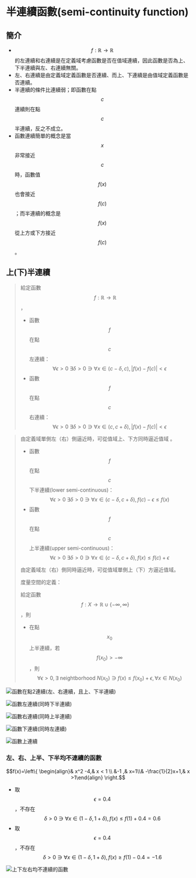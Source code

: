 # 半連續函數\(semi-continuity function\)

## 簡介

* $$f: \mathbb{R} \rightarrow \mathbb{R}$$的左連續和右連續是在定義域考慮函數是否在值域連續，因此函數是否為上、下半連續與左、右連續無關。
*  左、右連續是由定義域定義函數是否連續、而上、下連續是由值域定義函數是否連續。
* 半連續的條件比連續弱；即函數在點$$c$$連續則在點$$c$$半連續，反之不成立。
* 函數連續簡單的概念是當$$x$$非常接近$$c$$時，函數值$$f(x)$$也會接近$$f(c)$$；而半連續的概念是$$f(x)$$從上方或下方接近$$f(c)$$。

## 上\(下\)半連續

> 給定函數$$f: \mathbb{R} \rightarrow \mathbb{R}$$，
>
> * 函數$$f$$在點$$c$$左連續：$$\forall \epsilon>0 ~\exists \delta >0 \ni \forall x \in (c−\delta,c), |f(x)−f(c)|<\epsilon $$
> * 函數$$f$$在點$$c$$右連續：$$\forall \epsilon>0 ~\exists \delta >0 \ni \forall x \in (c,c+\delta), |f(x)−f(c)|<\epsilon $$

> 由定義域單側左（右）側逼近時，可從值域上、下方同時逼近值域。
>
> * 函數$$f$$在點$$c$$下半連續\(lower semi-continuous\)：$$\forall \epsilon>0~ \exists \delta>0 \ni \forall x \in (c−\delta,c+\delta),f(c)−\epsilon \leq  f(x) $$
> * 函數$$f$$在點$$c$$上半連續\(upper semi-continuous\)： $$\forall \epsilon>0 ~\exists \delta>0 \ni \forall x \in (c−\delta,c+\delta), f(x)\leq f(c)+\epsilon $$
>
> 由定義域左（右）側同時逼近時，可從值域單側上（下）方逼近值域。
>
> 度量空間的定義：
>
> 給定函數$$f: X \rightarrow \mathbb{R} \cup \{-\infty, \infty\}$$，則
>
> * 在點$$x_0$$上半連續，若$$f(x_0) > -\infty$$，則$$\forall \epsilon > 0, \exists \text{ neightborhood } N(x_0)\ni f(x) \leq f(x_0)+ \epsilon, \forall x \in N(x_0)$$

![&#x51FD;&#x6578;&#x5728;&#x9EDE;2&#x9023;&#x7E8C;\(&#x5DE6;&#x3001;&#x53F3;&#x9023;&#x7E8C;&#xFF0C;&#x4E14;&#x4E0A;&#x3001;&#x4E0B;&#x534A;&#x9023;&#x7E8C;\)](../../.gitbook/assets/conti-func-min.png)

![&#x51FD;&#x6578;&#x5DE6;&#x9023;&#x7E8C;\(&#x540C;&#x6642;&#x4E0B;&#x534A;&#x9023;&#x7E8C;\)](../../.gitbook/assets/left-conti-min.png)

![&#x51FD;&#x6578;&#x53F3;&#x9023;&#x7E8C;\(&#x540C;&#x6642;&#x4E0A;&#x534A;&#x9023;&#x7E8C;\)](../../.gitbook/assets/right-conti-min.png)

![&#x51FD;&#x6578;&#x4E0B;&#x9023;&#x7E8C;\(&#x540C;&#x6642;&#x5DE6;&#x9023;&#x7E8C;\)](../../.gitbook/assets/lower-semi-conti-min.png)

![&#x51FD;&#x6578;&#x4E0A;&#x9023;&#x7E8C;](../../.gitbook/assets/upper-semi-conti-min.png)

### 左、右、上半、下半均不連續的函數

$$f(x)=\left\{  \begin{align}& x^2 -4,& x < 1 \\ &-1 ,& x=1\\& -\frac{1}{2}x+1,& x >1\end{align} \right.$$

* 取$$\epsilon = 0.4$$，不存在$$\delta >0 \ni \forall x \in (1 -\delta, 1+\delta), f(x)\leq f(1)+0.4=0.6$$
* 取$$\epsilon = 0.4$$，不存在$$\delta >0 \ni \forall x \in (1 -\delta, 1+\delta), f(x)\geq f(1)-0.4=-1.6$$

![&#x4E0A;&#x4E0B;&#x5DE6;&#x53F3;&#x5747;&#x4E0D;&#x9023;&#x7E8C;&#x7684;&#x51FD;&#x6578;](../../.gitbook/assets/all-not-conti.png)

